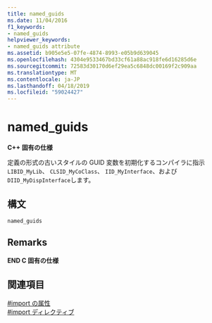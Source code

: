```yaml
---
title: named_guids
ms.date: 11/04/2016
f1_keywords:
- named_guids
helpviewer_keywords:
- named_guids attribute
ms.assetid: b905e5e5-07fe-4874-8993-e05b9d639045
ms.openlocfilehash: 4304e9533467bd33cf61a88ac918fe6d16285d6e
ms.sourcegitcommit: 72583d30170d6ef29ea5c6848dc00169f2c909aa
ms.translationtype: MT
ms.contentlocale: ja-JP
ms.lasthandoff: 04/18/2019
ms.locfileid: "59024427"
---
```

# <a name="namedguids"></a>named_guids
**C++ 固有の仕様**

定義の形式の古いスタイルの GUID 変数を初期化するコンパイラに指示`LIBID_MyLib`、 `CLSID_MyCoClass`、 `IID_MyInterface`、および`DIID_MyDispInterface`します。

## <a name="syntax"></a>構文

```
named_guids
```

## <a name="remarks"></a>Remarks

**END C 固有の仕様**

## <a name="see-also"></a>関連項目

[#import の属性](../preprocessor/hash-import-attributes-cpp.md)<br/>
[#import ディレクティブ](../preprocessor/hash-import-directive-cpp.md)